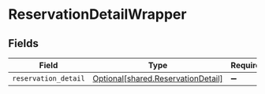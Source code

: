 # ReservationDetailWrapper


## Fields

| Field                                                                          | Type                                                                           | Required                                                                       | Description                                                                    |
| ------------------------------------------------------------------------------ | ------------------------------------------------------------------------------ | ------------------------------------------------------------------------------ | ------------------------------------------------------------------------------ |
| `reservation_detail`                                                           | [Optional[shared.ReservationDetail]](../../models/shared/reservationdetail.md) | :heavy_minus_sign:                                                             | N/A                                                                            |